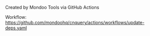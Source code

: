 Created by Mondoo Tools via GitHub Actions

Workflow:
https://github.com/mondoohq/cnquery/actions/workflows/update-deps.yaml